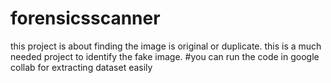 # forensicsscanner
this project is about finding the image is original or duplicate.
this is a much needed project to identify the fake image.
#you can run the code in google collab for extracting dataset easily
